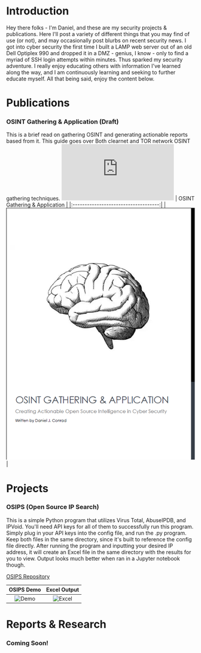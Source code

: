 # Introduction
Hey there folks - I'm Daniel, and these are my security projects & publications. Here I'll post a variety of different things that you may find of use (or not), and may occasionally post blurbs on recent security news. I got into cyber security the first time I built a LAMP web server out of an old Dell Optiplex 990 and dropped it in a DMZ - genius, I know - only to find a myriad of SSH login attempts within minutes. Thus sparked my security adventure. I really enjoy educating others with information I've learned along the way, and I am continuously learning and seeking to further educate myself. All that being said, enjoy the content below.

# Publications
### OSINT Gathering & Application (Draft)
This is a brief read on gathering OSINT and generating actionable reports based from it. This guide goes over Both clearnet and TOR network OSINT gathering techniques.
![View PDF](https://github.com/daniel-conrad/dans-security/blob/main/Publications/OSINT%20Gathering%20%26%20Application.pdf)
| OSINT Gathering & Application        | 
|:------------------------------------:|
| ![OSINT](https://raw.githubusercontent.com/daniel-conrad/dans-security/main/Publications/osint_preview.png) |

# Projects
### OSIPS (Open Source IP Search)
This is a simple Python program that utilizes Virus Total, AbuseIPDB, and IPVoid. You'll need API keys for all of them to successfully run this program. Simply plug in your API keys into the config file, and run the .py program. Keep both files in the same directory, since it's built to reference the config file directly. After running the program and inputting your desired IP address, it will create an Excel file in the same directory with the results for you to view. Output looks much better when ran in a Jupyter notebook though.

[OSIPS Repository](https://github.com/daniel-conrad/security/tree/main/OSIPS)

| OSIPS Demo              | Excel Output
:-------------------------:|:-------------------------:|
| ![Demo](https://raw.githubusercontent.com/daniel-conrad/security/main/OSIPS/osips_demo.png) | ![Excel](https://raw.githubusercontent.com/daniel-conrad/security/main/OSIPS/osips_results.png)

# Reports & Research
### Coming Soon!



